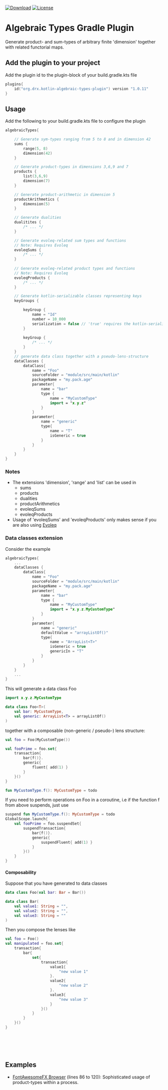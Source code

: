 [![Download](https://img.shields.io/badge/Gradle%20Plugin%20Portal-1.0.11-blue.svg)](https://plugins.gradle.org/plugin/org.drx.kotlin-algebraic-types-plugin)
[![License](https://img.shields.io/badge/License-Apache%202.0-blue.svg)](https://opensource.org/licenses/Apache-2.0)

# Algebraic Types Gradle Plugin
Generate product- and sum-types of arbitrary finite 'dimension' together with related functorial maps.

## Add the plugin to your project
Add the plugin id to the plugin-block of your build.gradle.kts file
```kotlin
plugins{
    id("org.drx.kotlin-algebraic-types-plugin") version "1.0.11"
}

```
## Usage
Add the following to your build.gradle.kts file to configure the plugin
```kotlin
algebraicTypes{

    // Generate sym-types ranging from 5 to 8 and in dimension 42 
    sums { 
        range(5, 8)
        dimension(42)
    }

    // Generate product-types in dimensions 3,6,9 and 7
    products {
        list(3,6,9)
        dimension(7)
    }

    // Generate product-arithmetic in dimension 5
    productArithmetics {
        dimension(5)
    }

    // Generate dualities
    dualitites {
        /* ... */
    }

    // Generate evoleq-related sum types and functions
    // Note: Requires Evoleq
    evoleqSums {
        /* ... */
    }  
  
    // Generate evoleq-related product types and functions
    // Note: Requires Evoleq
    evoleqProducts {
        /* ... */
    }  

    // Generate kotlin-serializable classes representing keys
    keyGroups {

        keyGroup {
            name = "Id"
            number = 10_000 
            serialization = false // 'true' requires the kotlin-serialization library
        }   
    
        keyGroup {
            /* ... */
        }
    }
    // generate data class together with a pseudo-lens-structure 
    dataClasses {
        dataClass{
            name = "Foo"
            sourceFolder = "module/src/main/kotlin"
            packageName = "my.pack.age"
            parameter{
                name = "bar"
                type {
                    name = "MyCustomType"
                    import = "x.y.z"
                }           
            }  
            parameter{
                name = "generic"
                type{
                    name = "T"
                    isGeneric = true
                }
            }                
        }
    }
}
```
### Notes
  + The extensions 'dimension', 'range' and 'list' can be used in
      + sums
      + products
      + dualities
      + productArithmetics
      + evoleqSums
      + evoleqProducts    
  + Usage of 'evoleqSums' and 'evoleqProducts' only makes sense if you are also using [Evoleq](https://github.com/doctor-smith/evoleq) 
### Data classes extension
Consider the example
```kotlin
algebraicTypes{
    ...
    dataClasses {
        dataClass{
            name = "Foo"
            sourceFolder = "module/src/main/kotlin"
            packageName = "my.pack.age"
            parameter{
                name = "bar"
                type {
                    name = "MyCustomType"
                    import = "x.y.z.MyCustomType"
                }           
            }  
            parameter{
                name = "generic"
                defaultValue = "arrayListOf()"
                type{
                    name = "ArrayList<T>"
                    isGeneric = true
                    genericIn = "T"
                }
            }                
        }
    }
    ...
}
``` 
This will generate a data class Foo
```kotlin
import x.y.z.MyCustomType

data class Foo<T>(
    val bar: MyCustomType,
    val generic: ArrayList<T> = arrayListOf()
)
```
together with a composable (non-generic / pseudo-) lens structure:
```kotlin
val foo = Foo(MyCustomType())

val fooPrime = foo.set{
    transaction{
        bar{f()}.
        generic{
            fluent{ add(1) }
        }
    }()  
}

fun MyCustomType.f(): MyCustomType = todo
```
If you need to perform operations on Foo in a coroutine, i.e if the function f from above suspends, just use
```kotlin
suspend fun MyCustomType.f(): MyCustomType = todo
GlobalScope.launch{
    val fooPrime = foo.suspendSet{
        suspendTransaction{
            bar{f()}.
            generic{
                suspendFluent{ add(1) }
            }
        }()  
    }
}

```
#### Composability
Suppose that you have generated to data classes
```kotlin
data class Foo(val bar: Bar = Bar())

data class Bar(
    val value1: String = "",
    val value2: String = "",
    val value3: String = ""
)
```
Then you compose the lenses like
```kotlin
val foo = Foo()
val manipulated = foo.set{
    transaction{
        bar{ 
            set{
                transaction{
                    value1{
                        "new value 1"
                    }.
                    value2{
                        "new value 2"
                    }.
                    value3{
                        "new value 3"
                    }
                }()
            } 
        }
    }()
}







```




## Examples
 + [FontAwesomeFX Browser](https://bitbucket.org/dr-smith/evoleq-examples/src/master/fontawesomefx-viewer/src/main/kotlin/org/drx/evoleq/examples/fontawesomefxviewer/component/stage/main-stage.kt) (lines 86 to 120): Sophisticated usage of product-types within a process.
